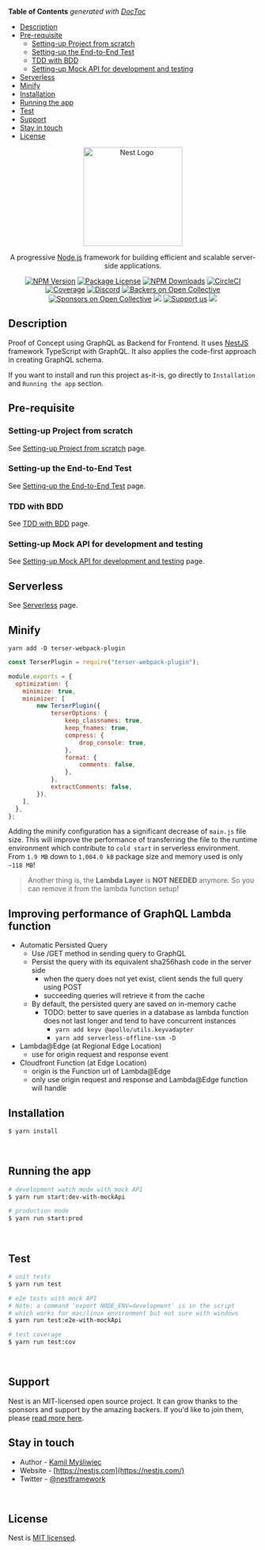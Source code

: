 <!-- START doctoc generated TOC please keep comment here to allow auto update -->
<!-- DON'T EDIT THIS SECTION, INSTEAD RE-RUN doctoc TO UPDATE -->
**Table of Contents**  *generated with [DocToc](https://github.com/thlorenz/doctoc)*

- [Description](#description)
- [Pre-requisite](#pre-requisite)
  - [Setting-up Project from scratch](#setting-up-project-from-scratch)
  - [Setting-up the End-to-End Test](#setting-up-the-end-to-end-test)
  - [TDD with BDD](#tdd-with-bdd)
  - [Setting-up Mock API for development and testing](#setting-up-mock-api-for-development-and-testing)
- [Serverless](#serverless)
- [Minify](#minify)
- [Installation](#installation)
- [Running the app](#running-the-app)
- [Test](#test)
- [Support](#support)
- [Stay in touch](#stay-in-touch)
- [License](#license)

<!-- END doctoc generated TOC please keep comment here to allow auto update -->

<p align="center">
  <a href="http://nestjs.com/" target="blank"><img src="https://nestjs.com/img/logo-small.svg" width="200" alt="Nest Logo" /></a>
</p>

[circleci-image]: https://img.shields.io/circleci/build/github/nestjs/nest/master?token=abc123def456
[circleci-url]: https://circleci.com/gh/nestjs/nest

  <p align="center">A progressive <a href="http://nodejs.org" target="_blank">Node.js</a> framework for building efficient and scalable server-side applications.</p>
    <p align="center">
<a href="https://www.npmjs.com/~nestjscore" target="_blank"><img src="https://img.shields.io/npm/v/@nestjs/core.svg" alt="NPM Version" /></a>
<a href="https://www.npmjs.com/~nestjscore" target="_blank"><img src="https://img.shields.io/npm/l/@nestjs/core.svg" alt="Package License" /></a>
<a href="https://www.npmjs.com/~nestjscore" target="_blank"><img src="https://img.shields.io/npm/dm/@nestjs/common.svg" alt="NPM Downloads" /></a>
<a href="https://circleci.com/gh/nestjs/nest" target="_blank"><img src="https://img.shields.io/circleci/build/github/nestjs/nest/master" alt="CircleCI" /></a>
<a href="https://coveralls.io/github/nestjs/nest?branch=master" target="_blank"><img src="https://coveralls.io/repos/github/nestjs/nest/badge.svg?branch=master#9" alt="Coverage" /></a>
<a href="https://discord.gg/G7Qnnhy" target="_blank"><img src="https://img.shields.io/badge/discord-online-brightgreen.svg" alt="Discord"/></a>
<a href="https://opencollective.com/nest#backer" target="_blank"><img src="https://opencollective.com/nest/backers/badge.svg" alt="Backers on Open Collective" /></a>
<a href="https://opencollective.com/nest#sponsor" target="_blank"><img src="https://opencollective.com/nest/sponsors/badge.svg" alt="Sponsors on Open Collective" /></a>
  <a href="https://paypal.me/kamilmysliwiec" target="_blank"><img src="https://img.shields.io/badge/Donate-PayPal-ff3f59.svg"/></a>
    <a href="https://opencollective.com/nest#sponsor"  target="_blank"><img src="https://img.shields.io/badge/Support%20us-Open%20Collective-41B883.svg" alt="Support us"></a>
  <a href="https://twitter.com/nestframework" target="_blank"><img src="https://img.shields.io/twitter/follow/nestframework.svg?style=social&label=Follow"></a>
</p>
  <!--[![Backers on Open Collective](https://opencollective.com/nest/backers/badge.svg)](https://opencollective.com/nest#backer)
  [![Sponsors on Open Collective](https://opencollective.com/nest/sponsors/badge.svg)](https://opencollective.com/nest#sponsor)-->

## Description

Proof of Concept using GraphQL as Backend for Frontend. It uses [NestJS](https://github.com/nestjs/nest) framework TypeScript with GraphQL.
It also applies the code-first approach in creating GraphQL schema.

If you want to install and run this project as-it-is, go directly to `Installation` and `Running the app` section.
<br>

## Pre-requisite
### Setting-up Project from scratch
See [Setting-up Project from scratch](docs/SETUP_PROJECT_FROM_SCRATCH.md) page.

### Setting-up the End-to-End Test
See [Setting-up the End-to-End Test](docs/SETUP_TESTING_MODULE.md) page.

### TDD with BDD
See [TDD with BDD](docs/TDD_WITH_BDD.md) page.

### Setting-up Mock API for development and testing
See [Setting-up Mock API for development and testing](docs/SETUP_MOCK_API_FOR_DEV_AND_TEST.md) page.

## Serverless

See [Serverless](docs/SERVERLESS.md) page.

## Minify

`yarn add -D terser-webpack-plugin`

```javascript
const TerserPlugin = require("terser-webpack-plugin");

module.exports = {
  optimization: {
    minimize: true,
    minimizer: [
        new TerserPlugin({
            terserOptions: {
                keep_classnames: true,
                keep_fnames: true,
                compress: {
                    drop_console: true,
                },
                format: {
                    comments: false,
                },
            },
            extractComments: false,
        }),
    ],
  },
};
```

Adding the minify configuration has a significant decrease of `main.js` file size.  This will improve the performance of transferring the file to the runtime environment which contribute to `cold start` in serverless environment.  From `1.9 MB` down to `1,004.0 kB` package size and memory used is only `~118 MB`!

> Another thing is, the **Lambda Layer** is **NOT NEEDED** anymore. 
> So you can remove it from the lambda function setup!

## Improving performance of GraphQL Lambda function

- Automatic Persisted Query
  - Use /GET method in sending query to GraphQL
  - Persist the query with its equivalent sha256hash code in the server side
    - when the query does not yet exist, client sends the full query using POST
    - succeeding queries will retrieve it from the cache
  - By default, the persisted query are saved on in-memory cache
    - TODO: better to save queries in a database as lambda function does not last longer and tend to have concurrent instances
      - `yarn add keyv @apollo/utils.keyvadapter`
      - `yarn add serverless-offline-ssm -D`
- Lambda@Edge (at Regional Edge Location)
  - use for origin request and response event
- Cloudfront Function (at Edge Location)
  - origin is the Function url of Lambda@Edge
  - only use origin request and response and Lambda@Edge function will handle


## Installation

```bash
$ yarn install
```
<br>

## Running the app

```bash
# development watch mode with mock API
$ yarn run start:dev-with-mockApi

# production mode
$ yarn run start:prod
```
<br>

## Test

```bash
# unit tests
$ yarn run test

# e2e tests with mock API
# Note: a command 'export NODE_ENV=development' is in the script 
# which works for mac/linux environment but not sure with windows 
$ yarn run test:e2e-with-mockApi

# test coverage
$ yarn run test:cov
```
<br>

## Support

Nest is an MIT-licensed open source project. It can grow thanks to the sponsors and support by the amazing backers. If you'd like to join them, please [read more here](https://docs.nestjs.com/support).
<br>

## Stay in touch

- Author - [Kamil Myśliwiec](https://kamilmysliwiec.com)
- Website - [https://nestjs.com](https://nestjs.com/)
- Twitter - [@nestframework](https://twitter.com/nestframework)
<br>

## License

Nest is [MIT licensed](LICENSE).
